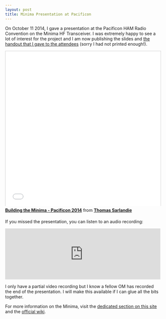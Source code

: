 ```yaml
---
layout: post
title: Minima Presentation at Pacificon
---
```


On October 11 2014, I gave a presentation at the Pacificon HAM Radio Convention on the Minima HF Transceiver. I was
extremely happy to see a lot of interest for the project and I am now publishing the slides and [the handout that
I gave to the attendees](/ham/downloads/Minima-Pacificon2014-Handout.pdf) (sorry I had not printed enough!).


<iframe src="//www.slideshare.net/slideshow/embed_code/40155895" width="100%" height="504" frameborder="0" marginwidth="0" marginheight="0" scrolling="no" style="border:1px solid #CCC;border-width:1px 1px 0;margin-bottom:5px" > </iframe>

<div style="margin-bottom:20px">
  <strong> <a href="http://www.slideshare.net/sarfata/building-the-minima-pacificon-2014" title="Building the Minima - Pacificon 2014" target="_blank">Building the Minima - Pacificon 2014</a></strong> from
  <strong><a href="http://www.slideshare.net/sarfata" target="_blank">Thomas Sarlandie</a></strong>
</div>

If you missed the presentation, you can listen to an audio recording:

<!-- more -->

<iframe width="100%" height="166" scrolling="no" frameborder="no" src="https://w.soundcloud.com/player/?url=https%3A//api.soundcloud.com/tracks/171728657&amp;color=ff5500&amp;auto_play=false&amp;hide_related=false&amp;show_comments=true&amp;show_user=true&amp;show_reposts=false"> </iframe>

I only have a partial video recording but I know a fellow OM has recorded the end of the presentation. I will make this available if I can glue all the bits together.

For more information on the Minima, visit the [dedicated section on this site](/ham/minima) and the [official wiki](http://hfsignals.org).
